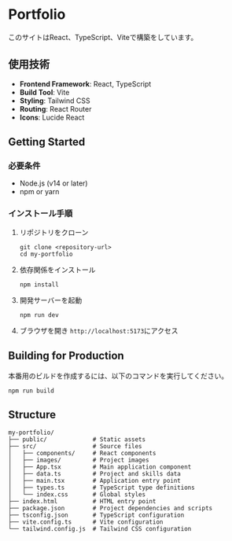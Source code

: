 # Portfolio

このサイトはReact、TypeScript、Viteで構築をしています。

## 使用技術

- **Frontend Framework**: React, TypeScript
- **Build Tool**: Vite
- **Styling**: Tailwind CSS
- **Routing**: React Router
- **Icons**: Lucide React

## Getting Started

### 必要条件

- Node.js (v14 or later)
- npm or yarn

### インストール手順

1. リポジトリをクローン
   ```
   git clone <repository-url>
   cd my-portfolio
   ```

2. 依存関係をインストール
   ```
   npm install
   ```

3. 開発サーバーを起動
   ```
   npm run dev
   ```

4. ブラウザを開き `http://localhost:5173`にアクセス

## Building for Production

本番用のビルドを作成するには、以下のコマンドを実行してください。

```
npm run build
```

## Structure

```
my-portfolio/
├── public/             # Static assets
├── src/                # Source files
│   ├── components/     # React components
│   ├── images/         # Project images
│   ├── App.tsx         # Main application component
│   ├── data.ts         # Project and skills data
│   ├── main.tsx        # Application entry point
│   ├── types.ts        # TypeScript type definitions
│   └── index.css       # Global styles
├── index.html          # HTML entry point
├── package.json        # Project dependencies and scripts
├── tsconfig.json       # TypeScript configuration
├── vite.config.ts      # Vite configuration
└── tailwind.config.js  # Tailwind CSS configuration
```
